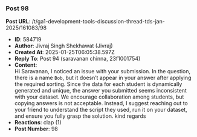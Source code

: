 ### Post 98
**Post URL**: /t/ga1-development-tools-discussion-thread-tds-jan-2025/161083/98
- **ID**: 584719
- **Author**: Jivraj Singh Shekhawat (Jivraj)
- **Created At**: 2025-01-25T06:05:38.597Z
- **Reply To**: Post 94 (saravanan chinna, 23f1001754)
- **Content**:  
  Hi Saravanan,
I noticed an issue with your submission. In the question, there is a name <code>Bob</code>, but it doesn’t appear in your answer after applying the required sorting. Since the data for each student is dynamically generated and unique, the answer you submitted seems inconsistent with your dataset.
We encourage collaboration among students, but copying answers is not acceptable. Instead, I suggest reaching out to your friend to understand the script they used, run it on your dataset, and ensure you fully grasp the solution.
kind regards
- **Reactions**: clap (1)
- **Post Number**: 98

